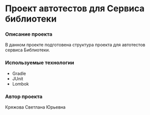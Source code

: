 # Проект автотестов для Сервиса библиотеки

### Описание проекта
В данном проекте подготовена структура проекта для автотестов сервиса Библиотеки. 

### Используемые технологии

- Gradle
- JUnit
- Lombok

### Автор проекта
Кряжова Светлана Юрьевна